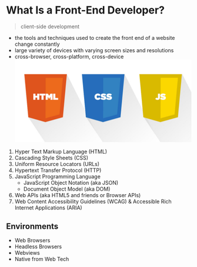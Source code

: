 # What Is a Front-End Developer?

> client-side development

- the tools and techniques used to create the front end of a website change constantly
- large variety of devices with varying screen sizes and resolutions
- cross-browser, cross-platform, cross-device
![HTML-CSS-Javascript](../assets/web-tech.jpeg)
1. Hyper Text Markup Language (HTML)
2. Cascading Style Sheets (CSS)
3. Uniform Resource Locators (URLs)
4. Hypertext Transfer Protocol (HTTP)
5. JavaScript Programming Language
    - JavaScript Object Notation (aka JSON)
    - Document Object Model (aka DOM)
6. Web APIs (aka HTML5 and friends or Browser APIs)
7. Web Content Accessibility Guidelines (WCAG) & Accessible Rich Internet Applications (ARIA)

## Environments
 - Web Browsers
 - Headless Browsers
 - Webviews
 - Native from Web Tech




